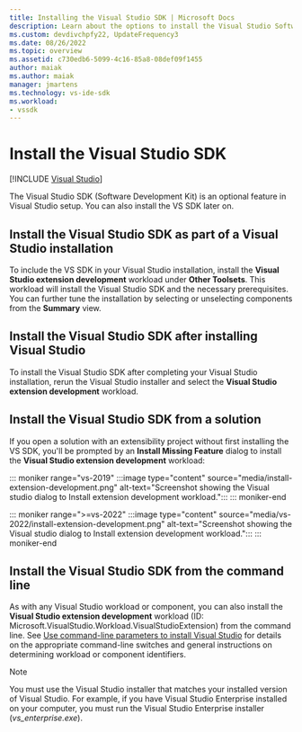 ```yaml
---
title: Installing the Visual Studio SDK | Microsoft Docs
description: Learn about the options to install the Visual Studio Software Development Kit, including during Visual Studio installation.
ms.custom: devdivchpfy22, UpdateFrequency3
ms.date: 08/26/2022
ms.topic: overview
ms.assetid: c730edb6-5099-4c16-85a8-08def09f1455
author: maiak
ms.author: maiak
manager: jmartens
ms.technology: vs-ide-sdk
ms.workload:
- vssdk
---
```

# Install the Visual Studio SDK

 [!INCLUDE [Visual Studio](~/includes/applies-to-version/vs-windows-only.md)]

The Visual Studio SDK (Software Development Kit) is an optional feature in Visual Studio setup. You can also install the VS SDK later on.

## Install the Visual Studio SDK as part of a Visual Studio installation

To include the VS SDK in your Visual Studio installation, install the **Visual Studio extension development** workload under **Other Toolsets**. This workload will install the Visual Studio SDK and the necessary prerequisites. You can further tune the installation by selecting or unselecting components from the **Summary** view.

## Install the Visual Studio SDK after installing Visual Studio

To install the Visual Studio SDK after completing your Visual Studio installation, rerun the Visual Studio installer and select the **Visual Studio extension development** workload.

## Install the Visual Studio SDK from a solution

If you open a solution with an extensibility project without first installing the VS SDK, you'll be prompted by an **Install Missing Feature** dialog to install the **Visual Studio extension development** workload:

::: moniker range="vs-2019"
:::image type="content" source="media/install-extension-development.png" alt-text="Screenshot showing the Visual studio dialog to Install extension development workload.":::
::: moniker-end

::: moniker range=">=vs-2022"
:::image type="content" source="media/vs-2022/install-extension-development.png" alt-text="Screenshot showing the Visual studio dialog to Install extension development workload.":::
::: moniker-end

## Install the Visual Studio SDK from the command line

As with any Visual Studio workload or component, you can also install the **Visual Studio extension development** workload (ID: Microsoft.VisualStudio.Workload.VisualStudioExtension) from the command line. See [Use command-line parameters to install Visual Studio](../install/use-command-line-parameters-to-install-visual-studio.md) for details on the appropriate command-line switches and general instructions on determining workload or component identifiers.

> [!NOTE]
> You must use the Visual Studio installer that matches your installed version of Visual Studio. For example, if you have Visual Studio Enterprise installed on your computer, you must run the Visual Studio Enterprise installer (*vs_enterprise.exe*).
